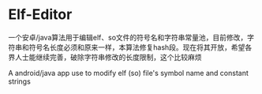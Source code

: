 # Elf-Editor
一个安卓/java算法用于编辑elf、so文件的符号名和字符串常量池，目前修改，字符串和符号名长度必须和原来一样，本算法修复hash段。现在将其开放，希望各界人士能继续完善，破除字符串修改的长度限制，这个比较麻烦

A android/java app use to modify elf (so) file's symbol name and constant strings
